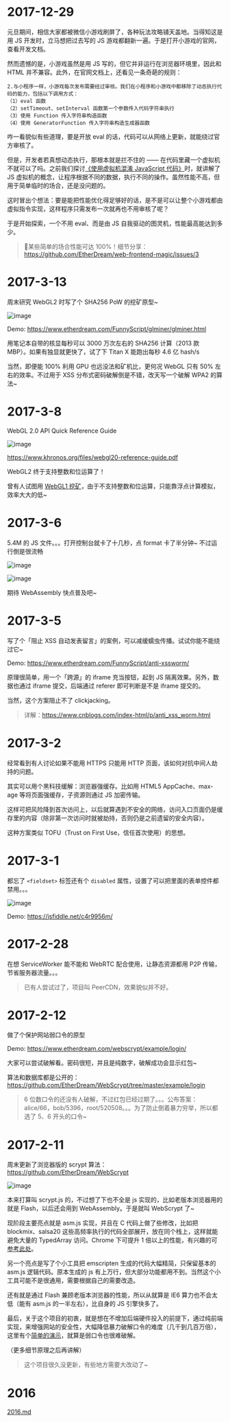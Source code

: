 
# 2017-12-29

元旦期间，相信大家都被微信小游戏刷屏了，各种玩法攻略铺天盖地。当得知这是用 JS 开发时，立马想把过去写的 JS 游戏都翻新一遍。于是打开小游戏的官网，查看开发文档。

然而遗憾的是，小游戏虽然是用 JS 写的，但它并非运行在浏览器环境里，因此和 HTML 并不兼容。此外，在官网文档上，还看见一条奇葩的规则：

```
2.与小程序一样，小游戏每次发布需要经过审核。我们在小程序和小游戏中都移除了动态执行代码的能力，包括以下调用方式：
（1）eval 函数
（2）setTimeout、setInterval 函数第一个参数传入代码字符串执行
（3）使用 Function 传入字符串构造函数
（4）使用 GeneratorFunction 传入字符串构造生成器函数
```

咋一看貌似有些道理，要是开放 eval 的话，代码可以从网络上更新，就能绕过官方审核了。

但是，开发者若真想动态执行，那根本就是拦不住的 —— 在代码里藏一个虚拟机不就可以了吗。之前我们探讨[《使用虚拟机混淆 JavaScript 代码》](https://www.cnblogs.com/index-html/p/use_vm_protect_js.html)时，就讲解了 JS 虚拟机的概念，让程序根据不同的数据，执行不同的操作。虽然性能不高，但用于简单临时的场合，还是没问题的。

这时冒出个想法：要是能把性能优化得足够好的话，是不是可以让整个小游戏都由虚拟指令实现，这样程序只需发布一次就再也不用审核了呢？

于是开始探索，一个不用 eval、而是由 JS 自我驱动的图灵机，性能最高能达到多少。

> 某些简单的场合性能可达 100%！细节分享： https://github.com/EtherDream/web-frontend-magic/issues/3



# 2017-3-13

周末研究 WebGL2 时写了个 SHA256 PoW 的挖矿原型~

![image](https://user-images.githubusercontent.com/1072787/68986888-08c0f480-085f-11ea-9040-6cdc55231b65.png)

Demo: https://www.etherdream.com/FunnyScript/glminer/glminer.html

用笔记本自带的核显每秒可以 3000 万次左右的 SHA256 计算（2013 款 MBP）。如果有独显就更快了，试了下 Titan X 能跑出每秒 4.6 亿 hash/s

当然，即便能 100% 利用 GPU 也远没法和矿机比，更何况 WebGL 只有 50% 左右的效率。不过用于 XSS 分布式密码破解倒是不错，改天写一个破解 WPA2 的算法~



# 2017-3-8

WebGL 2.0 API Quick Reference Guide

![image](https://user-images.githubusercontent.com/1072787/68986925-52a9da80-085f-11ea-8a32-5ea6ad6fab79.png)

https://www.khronos.org/files/webgl20-reference-guide.pdf

WebGL2 终于支持整数和位运算了！

曾有人试图用 [WebGL1 挖矿](https://github.com/derjanb/hamiyoca)，由于不支持整数和位运算，只能靠浮点计算模拟，效率大大的低~



# 2017-3-6

5.4M 的 JS 文件。。。打开控制台就卡了十几秒，点 format 卡了半分钟~ 不过运行倒是很流畅

![image](https://user-images.githubusercontent.com/1072787/68987032-77eb1880-0860-11ea-9be6-e407cecfa7b5.png)

![image](https://user-images.githubusercontent.com/1072787/68987028-6e61b080-0860-11ea-82c6-0c53a2252f9f.png)

期待 WebAssembly 快点普及吧~



# 2017-3-5

写了个「阻止 XSS 自动发表留言」的案例，可以减缓蠕虫传播。试试你能不能绕过它~

Demo: https://www.etherdream.com/FunnyScript/anti-xssworm/

原理很简单，用一个「跨源」的 iframe 充当按钮，起到 JS 隔离效果。另外，数据也通过 iframe 提交，后端通过 referer 即可判断是不是 iframe 提交的。

当然，这个方案阻止不了 clickjacking。

> 详解：https://www.cnblogs.com/index-html/p/anti_xss_worm.html



# 2017-3-2

经常看到有人讨论如果不能用 HTTPS 只能用 HTTP 页面，该如何对抗中间人劫持的问题。

其实可以用个黑科技缓解：浏览器强缓存。比如用 HTML5 AppCache、max-age 等将页面强缓存，子资源则通过 JS 加密传输。

这样可把风险降到首次访问上，以后就算遇到不安全的网络，访问入口页面仍是缓存里的内容（除非第一次访问时就被劫持，否则仍是之前遗留的安全内容）。

这种方案类似 TOFU（Trust on First Use，信任首次使用）的思想。



# 2017-3-1

都忘了 `<fieldset>` 标签还有个 `disabled` 属性，设置了可以把里面的表单控件都禁用。。。

![image](https://user-images.githubusercontent.com/1072787/68987116-6eae7b80-0861-11ea-96c0-d37b8a1ba4cb.png)

Demo: https://jsfiddle.net/c4r9956m/



# 2017-2-28

在想 ServiceWorker 能不能和 WebRTC 配合使用，让静态资源都用 P2P 传输，节省服务器流量。。。

> 已有人尝试过了，项目叫 PeerCDN，效果貌似并不好。



# 2017-2-12

做了个保护网站弱口令的原型

Demo: https://www.etherdream.com/webscrypt/example/login/

大家可以尝试破解看。密码很短，并且是纯数字，破解成功会显示红包~

算法和数据库都是公开的：https://github.com/EtherDream/WebScrypt/tree/master/example/login

> 6 位数口令的还没有人破解，不过红包已经过期了。。。公布答案：alice/66，bob/5396，root/520508。。。为了防止倒着暴力穷举，所以都选了 5、6 开头的口令~



# 2017-2-11

周末更新了浏览器版的 scrypt 算法：https://github.com/EtherDream/WebScrypt

![image](https://user-images.githubusercontent.com/1072787/68987216-aec22e00-0862-11ea-9c4e-2a46f7002c41.png)

本来打算叫 scrypt.js 的，不过想了下也不全是 js 实现的，比如老版本浏览器用的就是 Flash，以后还会用到 WebAssembly。于是就叫 WebScrypt 了~

现阶段主要亮点就是 asm.js 实现，并且在 C 代码上做了些修改，比如把 blockmix、salsa20 这些高频率执行的代码全部展开，放在同个栈上，这样就能避免大量的 TypedArray 访问。Chrome 下可提升 1 倍以上的性能，有兴趣的可[参考此处](https://github.com/EtherDream/WebScrypt/blob/master/src/c/smix.c#L46)。

另一个亮点是写了个小工具把 emscripten 生成的代码大幅精简，只保留基本的 asm.js 逻辑代码。原本生成的 js 有上万行，但大部分功能都用不到。当然这个小工具可能不是很通用，需要根据自己的需要改造。

还有就是通过 Flash 兼顾老版本浏览器的性能，所以从就算是 IE6 算力也不会太低（能有 asm.js 的一半左右），比自身的 JS 引擎快多了。

最后，关于这个项目的初衷，就是想在不增加后端硬件投入的前提下，通过纯前端实现，来增强网站的安全性，大幅降低暴力破解口令的难度（几千到几百万倍），这里有个[简单的演示](http://www.etherdream.com/webscrypt/example/login/)，就算是弱口令也很难破解。

（更多细节原理之后再讲解）

> 这个项目很久没更新，有些地方需要大改动了~



# 2016

[2016.md](https://github.com/EtherDream/web-frontend-magic/blob/master/2016.md)
